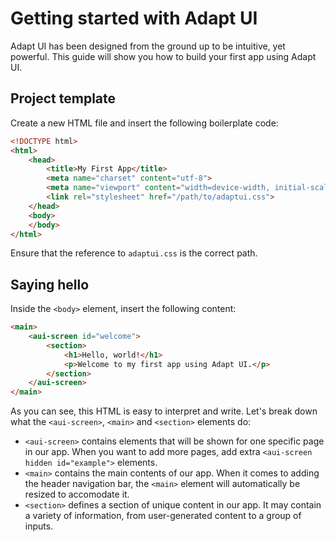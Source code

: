 # Getting started with Adapt UI
Adapt UI has been designed from the ground up to be intuitive, yet powerful. This guide will show you how to build your first app using Adapt UI.

## Project template
Create a new HTML file and insert the following boilerplate code:

```html
<!DOCTYPE html>
<html>
    <head>
        <title>My First App</title>
        <meta name="charset" content="utf-8">
        <meta name="viewport" content="width=device-width, initial-scale=1, minimum-scale=1">
        <link rel="stylesheet" href="/path/to/adaptui.css">
    </head>
    <body>
    </body>
</html>
```

Ensure that the reference to `adaptui.css` is the correct path.

## Saying hello
Inside the `<body>` element, insert the following content:

```html
<main>
    <aui-screen id="welcome">
        <section>
            <h1>Hello, world!</h1>
            <p>Welcome to my first app using Adapt UI.</p>
        </section>
    </aui-screen>
</main>
```

As you can see, this HTML is easy to interpret and write. Let's break down what the `<aui-screen>`, `<main>` and `<section>` elements do:

* `<aui-screen>` contains elements that will be shown for one specific page in our app. When you want to add more pages, add extra `<aui-screen hidden id="example">` elements.
* `<main>` contains the main contents of our app. When it comes to adding the header navigation bar, the `<main>` element will automatically be resized to accomodate it.
* `<section>` defines a section of unique content in our app. It may contain a variety of information, from user-generated content to a group of inputs.